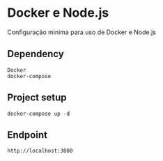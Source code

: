 # Docker e Node.js
 Configuração minima para uso de Docker e Node.js

## Dependency
```
Docker
docker-compose
```

## Project setup
```
docker-compose up -d
```

## Endpoint
```
http://localhost:3000
```